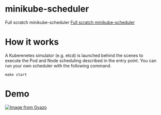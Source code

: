 # minikube-scheduler
Full scratch minikube-scheduler
[Full scratch minikube-scheduler](https://github.com/sanposhiho/mini-kube-scheduler)
# How it works
A Kuberenetes simulator (e.g. etcd) is launched behind the scenes to execute the Pod and Node scheduling described in the entry point.
You can run your own scheduler with the following command.

`make start`
# Demo
[![Image from Gyazo](https://i.gyazo.com/d414491b52ac8c71e23e9f8d2b9bb0cb.gif)](https://gyazo.com/d414491b52ac8c71e23e9f8d2b9bb0cb)

